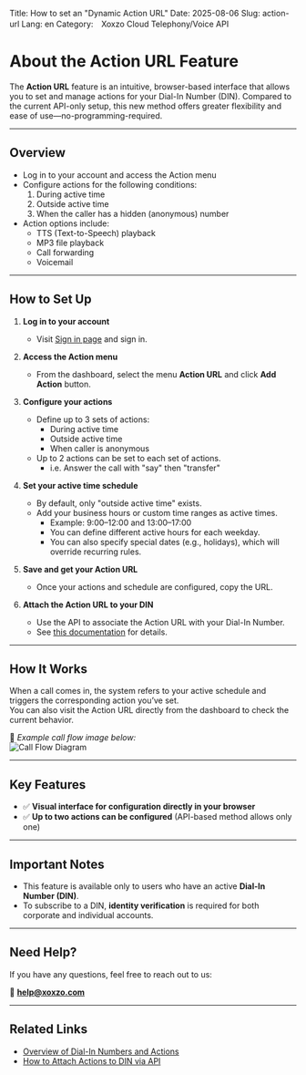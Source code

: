 Title: How to set an "Dynamic Action URL"
Date: 2025-08-06
Slug: action-url
Lang: en
Category:　Xoxzo Cloud Telephony/Voice API

# About the Action URL Feature

The **Action URL** feature is an intuitive, browser-based interface that allows you to set and manage actions for your Dial-In Number (DIN). Compared to the current API-only setup, this new method offers greater flexibility and ease of use—no-programming-required.

---

## Overview

- Log in to your account and access the Action menu
- Configure actions for the following conditions:
  1. During active time
  2. Outside active time
  3. When the caller has a hidden (anonymous) number
- Action options include:
  - TTS (Text-to-Speech) playback
  - MP3 file playback
  - Call forwarding
  - Voicemail

---

## How to Set Up

1. **Log in to your account**
   - Visit [Sign in page](https://www.xoxzo.com/en/accounts/login/) and sign in.

2. **Access the Action menu**
   - From the dashboard, select the menu **Action URL** and click **Add Action** button.

3. **Configure your actions**
   - Define up to 3 sets of actions:
     - During active time
     - Outside active time
     - When caller is anonymous
   - Up to 2 actions can be set to each set of actions.
      - i.e. Answer the call with "say" then "transfer"

4. **Set your active time schedule**
   - By default, only "outside active time" exists.
   - Add your business hours or custom time ranges as active times.
     - Example: 9:00–12:00 and 13:00–17:00
     - You can define different active hours for each weekday.
     - You can also specify special dates (e.g., holidays), which will override recurring rules.

5. **Save and get your Action URL**
   - Once your actions and schedule are configured, copy the URL.

6. **Attach the Action URL to your DIN**
   - Use the API to associate the Action URL with your Dial-In Number.
   - See [this documentation](https://docs.xoxzo.com/en/din#attach-an-action-to-the-dial-in-number-via-api) for details.

---

## How It Works

When a call comes in, the system refers to your active schedule and triggers the corresponding action you’ve set.  
You can also visit the Action URL directly from the dashboard to check the current behavior.

📌 *Example call flow image below:*  
![Call Flow Diagram](Insert-your-image-URL-here)

---

## Key Features

- ✅ **Visual interface for configuration directly in your browser**
- ✅ **Up to two actions can be configured** (API-based method allows only one)

---

## Important Notes

- This feature is available only to users who have an active **Dial-In Number (DIN)**.
- To subscribe to a DIN, **identity verification** is required for both corporate and individual accounts.

---

## Need Help?

If you have any questions, feel free to reach out to us:

📧 **help@xoxzo.com**

---

## Related Links

- [Overview of Dial-In Numbers and Actions](https://docs.xoxzo.com/ja/din#what-are-actions)
- [How to Attach Actions to DIN via API](https://docs.xoxzo.com/ja/din#attach-an-action-to-the-dial-in-number-via-api)
